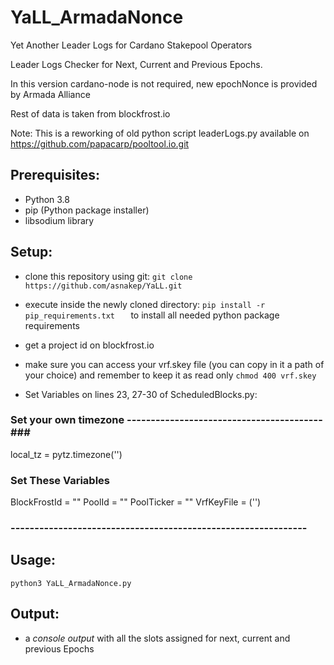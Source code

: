 # YaLL_ArmadaNonce

Yet Another Leader Logs for Cardano Stakepool Operators

Leader Logs Checker for Next, Current and Previous Epochs.

In this version cardano-node is not required, new epochNonce
is provided by Armada Alliance 

Rest of data is taken from blockfrost.io


Note: This is a reworking of old python script leaderLogs.py 
available on https://github.com/papacarp/pooltool.io.git

## Prerequisites:
- Python 3.8
- pip (Python package installer)
- libsodium library

## Setup:
- clone this repository using git: ``` git clone https://github.com/asnakep/YaLL.git ```
- execute inside the newly cloned directory: ```pip install -r pip_requirements.txt   ```  to install all needed python package requirements
- get a project id on blockfrost.io
- make sure you can access your vrf.skey file (you can copy in it a path of your choice) and remember to keep it as read only ``` chmod 400 vrf.skey ```

- Set Variables on lines 23, 27-30 of ScheduledBlocks.py:

### Set your own timezone -----------------------------------------###
local_tz = pytz.timezone('')

### Set These Variables ###
BlockFrostId = ""
PoolId = ""
PoolTicker = ""
VrfKeyFile = ('')
### -------------------------------------------------------------- ###


## Usage:
``` python3 YaLL_ArmadaNonce.py ```

## Output: 
- a *console output* with all the slots assigned for next, current and previous Epochs


